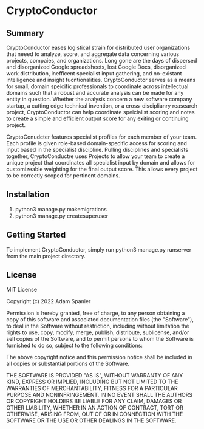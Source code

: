# CryptoConductor

## Summary
CryptoConductor eases logistical strain for distributed user organizations that neeed to analyze, score, and aggregate data concerning various projects, compaies, and organizations. Long gone are the days of dispersed and disorganized Google spreadsheets, lost Google Docs, disorganized work distribution, inefficent specialist input gathering, and no-existant intelligence and insight fucntionalities. CryptoConductor serves as a means for small, domain speicific professionals to coordinate across intellectual domains such that a robust and accurate analysis can be made for any entity in question. Whether the analysis concern a new software company startup, a cutting edge technical invention, or a cross-disciplianry reasearch project, CryptoConductor can help coordinate speicialist scoring and notes to create a simple and efficient output score for any exiting or continuing project.

CryptoConudcter features specialist profiles for each member of your team. Each profile is given role-based domain-specific access for scoring and input based in the specialist discipline. Pulling disciplines and specialists together, CryptoConductre uses Projects to allow your team to create a unique project that coordinates all specialist input by domain and allows for customizeable weighting for the final output score. This allows every project to be correctly scoped for pertinent domains. 

## Installation
1. python3 manage.py makemigrations
2. python3 manage.py createsuperuser


## Getting Started
To implement CryptoConductor, simply run python3 manage.py runserver from the main project directory.

## License
MIT License

Copyright (c) 2022 Adam Spanier

Permission is hereby granted, free of charge, to any person obtaining a copy
of this software and associated documentation files (the "Software"), to deal
in the Software without restriction, including without limitation the rights
to use, copy, modify, merge, publish, distribute, sublicense, and/or sell
copies of the Software, and to permit persons to whom the Software is
furnished to do so, subject to the following conditions:

The above copyright notice and this permission notice shall be included in all
copies or substantial portions of the Software.

THE SOFTWARE IS PROVIDED "AS IS", WITHOUT WARRANTY OF ANY KIND, EXPRESS OR
IMPLIED, INCLUDING BUT NOT LIMITED TO THE WARRANTIES OF MERCHANTABILITY,
FITNESS FOR A PARTICULAR PURPOSE AND NONINFRINGEMENT. IN NO EVENT SHALL THE
AUTHORS OR COPYRIGHT HOLDERS BE LIABLE FOR ANY CLAIM, DAMAGES OR OTHER
LIABILITY, WHETHER IN AN ACTION OF CONTRACT, TORT OR OTHERWISE, ARISING FROM,
OUT OF OR IN CONNECTION WITH THE SOFTWARE OR THE USE OR OTHER DEALINGS IN THE
SOFTWARE.

